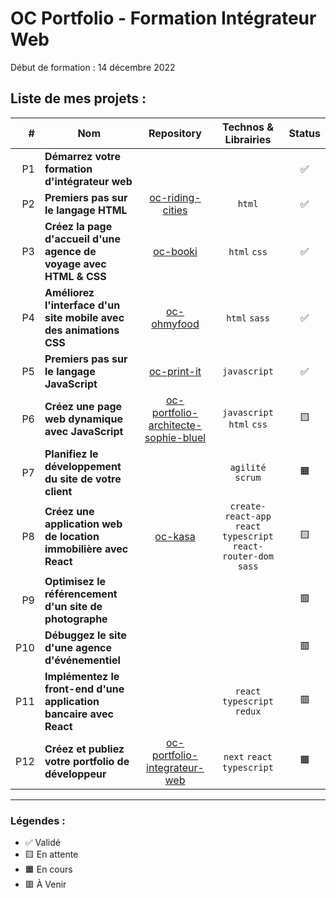 # OC Portfolio - Formation Intégrateur Web

Début de formation : 14 décembre 2022

## Liste de mes projets :

| # | Nom | Repository | Technos & Librairies | Status |
|-:|-|:-:|:-:|:-:|
| P1 | **Démarrez votre formation d'intégrateur web** |  |  | ✅ |
| P2 | **Premiers pas sur le langage HTML** | [oc-riding-cities](https://github.com/boysers/oc-riding-cities) | `html` | ✅ |
| P3 | **Créez la page d'accueil d'une agence de voyage avec HTML & CSS** | [oc-booki](https://github.com/boysers/oc-booki) | `html` `css` | ✅ |
| P4 | **Améliorez l'interface d'un site mobile avec des animations CSS** | [oc-ohmyfood](https://github.com/boysers/oc-ohmyfood/) | `html` `sass` | ✅ |
| P5 | **Premiers pas sur le langage JavaScript** | [oc-print-it](https://github.com/boysers/oc-print-it) | `javascript` | ✅ |
| P6 | **Créez une page web dynamique avec JavaScript** | [oc-portfolio-architecte-sophie-bluel](https://github.com/boysers/oc-portfolio-architecte-sophie-bluel) | `javascript` `html` `css` | 🟨 |
| P7 | **Planifiez le développement du site de votre client** | | `agilité` `scrum` | 🟧 |
| P8 | **Créez une application web de location immobilière avec React** | [oc-kasa](https://github.com/boysers/oc-kasa) | `create-react-app` `react` `typescript` `react-router-dom` `sass` | 🟨 |
| P9 | **Optimisez le référencement d'un site de photographe** |  |  | 🟥 |
| P10 | **Débuggez le site d'une agence d'événementiel** |  |  | 🟥 |
| P11 | **Implémentez le front-end d'une application bancaire avec React** |  | `react` `typescript` `redux` | 🟥 |
| P12 | **Créez et publiez votre portfolio de développeur** | [oc-portfolio-integrateur-web](https://github.com/boysers/oc-portfolio-integrateur-web) | `next` `react` `typescript` | 🟧 |

---

### Légendes :

- ✅ Validé
- 🟨 En attente
- 🟧 En cours
- 🟥 À Venir
